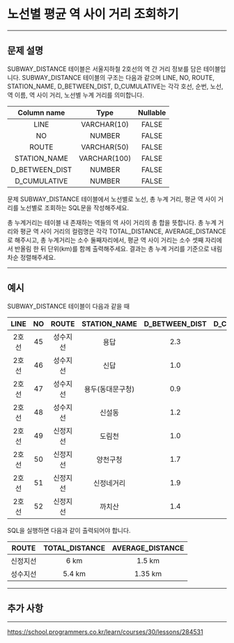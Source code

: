 # 노선별 평균 역 사이 거리 조회하기

---

## 문제 설명

SUBWAY_DISTANCE 테이블은 서울지하철 2호선의 역 간 거리 정보를 담은 테이블입니다. SUBWAY_DISTANCE 테이블의 구조는 다음과 같으며 LINE, NO, ROUTE, STATION_NAME, D_BETWEEN_DIST, D_CUMULATIVE는 각각 호선, 순번, 노선, 역 이름, 역 사이 거리, 노선별 누계 거리를 의미합니다.

|   Column name   |     Type     | Nullable |
|:---------------:|:------------:|:--------:|
| LINE            | VARCHAR(10)  | FALSE    |
| NO              | NUMBER       | FALSE    |
| ROUTE           | VARCHAR(50)  | FALSE    |
| STATION_NAME    | VARCHAR(100) | FALSE    |
| D_BETWEEN_DIST  | NUMBER       | FALSE    |
| D_CUMULATIVE    | NUMBER       | FALSE    |

문제
SUBWAY_DISTANCE 테이블에서 노선별로 노선, 총 누계 거리, 평균 역 사이 거리를 노선별로 조회하는 SQL문을 작성해주세요.

총 누계거리는 테이블 내 존재하는 역들의 역 사이 거리의 총 합을 뜻합니다. 총 누계 거리와 평균 역 사이 거리의 컬럼명은 각각 TOTAL_DISTANCE, AVERAGE_DISTANCE로 해주시고, 총 누계거리는 소수 둘째자리에서, 평균 역 사이 거리는 소수 셋째 자리에서 반올림 한 뒤 단위(km)를 함께 출력해주세요.
결과는 총 누계 거리를 기준으로 내림차순 정렬해주세요.

---

## 예시

SUBWAY_DISTANCE 테이블이 다음과 같을 때

|  LINE  | NO |   ROUTE   |     STATION_NAME     | D_BETWEEN_DIST | D_CUMULATIVE |
|:------:|:--:|:----------:|:--------------------:|:---------------:|:-------------:|
| 2호선 | 45 | 성수지선  | 용답                 | 2.3             | 51.1          |
| 2호선 | 46 | 성수지선  | 신답                 | 1.0             | 52.1          |
| 2호선 | 47 | 성수지선  | 용두(동대문구청)     | 0.9             | 53.0          |
| 2호선 | 48 | 성수지선  | 신설동               | 1.2             | 54.2          |
| 2호선 | 49 | 신정지선  | 도림천               | 1.0             | 55.2          |
| 2호선 | 50 | 신정지선  | 양천구청             | 1.7             | 56.9          |
| 2호선 | 51 | 신정지선  | 신정네거리           | 1.9             | 58.8          |
| 2호선 | 52 | 신정지선  | 까치산               | 1.4             | 60.2          |

SQL을 실행하면 다음과 같이 출력되어야 합니다.

|   ROUTE   | TOTAL_DISTANCE | AVERAGE_DISTANCE |
|:---------:|:--------------:|:----------------:|
| 신정지선 |     6 km       |     1.5 km       |
| 성수지선 |    5.4 km      |    1.35 km       |


---

## 추가 사항



---

https://school.programmers.co.kr/learn/courses/30/lessons/284531
